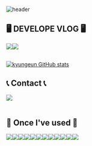 ![header](https://capsule-render.vercel.app/api?type=waving&color=timeGradient&text=Welcome%20to%20Kyungeun's%20GitHub%20👋&animation=twinkling&fontSize=35&fontAlignY=40&fontAlign=70&height=250)

<!--
### Hi there 👋

[![Hits](https://hits.seeyoufarm.com/api/count/incr/badge.svg?pvs=4&url=https%3A%2F%2Fsssooon.notion.site%2F1f1dedba8b60483ebb474a8d2bbcfa94&count_bg=%23FF9D49&title_bg=%23000000&icon=notion.svg&icon_color=%23E7E7E7&title=Notion&edge_flat=false)](https://hits.seeyoufarm.com)
-->

<!--
**aurorann/aurorann** is a ✨ _special_ ✨ repository because its `README.md` (this file) appears on your GitHub profile.

Here are some ideas to get you started:

- 🔭 I’m currently working on ...
- 🌱 I’m currently learning ...
- 👯 I’m looking to collaborate on ...
- 🤔 I’m looking for help with ...
- 💬 Ask me about ...
- 📫 How to reach me: ...
- 😄 Pronouns: ...
- ⚡ Fun fact: ...
-->

## 🖥️ DEVELOPE VLOG 🖥️
<div style="display:flex; flex-direction:row;">
    <a href="https://www.notion.so/sssooon/1f1dedba8b60483ebb474a8d2bbcfa94">
        <img src="https://img.shields.io/badge/Notion-000000?style=for-the-badge&logo=Notion&logoColor=white"> 
    </a>
    <a href="https://velog.io/@sssooon">
        <img src="https://img.shields.io/badge/Velog-20C997?style=for-the-badge&logo=Notion&logoColor=white"> 
    </a>
</div><br>

[![kyungeun GitHub stats](https://github-readme-stats.vercel.app/api?username=aurorann&include_all_commits=true&theme=nord&hide_border=true&count_private=true)](https://github.com/aurorann/github-readme-stats)


## 📞 Contact 📞
<div style="display:flex; flex-direction:row;">
      <a href="mailto:aurorannn@gmail.com">
        <img src="https://img.shields.io/badge/Gmail-EA4335?style=for-the-badge&logo=Gmail&logoColor=white"> 
    </a>
</div><br>

## 🔨 Once I've used 🔨
<div style="display:flex; flex-direction:row;">
    <img src="https://img.shields.io/badge/Java-007396?style=for-the-badge&logo=Java&logoColor=white"> 
    <img src="https://img.shields.io/badge/Spring Boot-6DB33F?style=for-the-badge&logo=spring boot&logoColor=white"> 
    <img src="https://img.shields.io/badge/oracle-F80000?style=for-the-badge&logo=oracle&logoColor=white"> 
    <img src="https://img.shields.io/badge/mariadb-4479A1?style=for-the-badge&logo=mariadb&logoColor=white"> 
    <br>
    <img src="https://img.shields.io/badge/apache tomcat-F8DC75?style=for-the-badge&logo=apachetomcat&logoColor=black">
    <img src="https://img.shields.io/badge/Amazon AWS-232F3E?style=for-the-badge&logo=amazon aws&logoColor=white"> 
    <img src="https://img.shields.io/badge/Amazon EC2-FF9900?style=for-the-badge&logo=amazon ec2&logoColor=white"> 
    <img src="https://img.shields.io/badge/Amazon RDS-527FFF?style=for-the-badge&logo=amazon rds&logoColor=white">
    <br>
    <img src="https://img.shields.io/badge/html5-E34F26?style=flat-square&logo=html5&logoColor=white"> 
    <img src="https://img.shields.io/badge/css-1572B6?style=flat-square&logo=css3&logoColor=white"> 
    <img src="https://img.shields.io/badge/javascript-F7DF1E?style=flat-square&logo=javascript&logoColor=black"> 
    <img src="https://img.shields.io/badge/bootstrap-7952B3?style=flat-square&logo=bootstrap&logoColor=white">
    <br>
</div><br>
</div>


